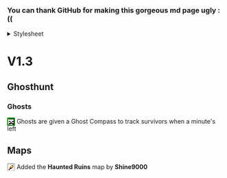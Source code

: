 
### You can thank GitHub for making this gorgeous md page ugly :((

<details>
    <summary>Stylesheet</summary>
<style>
    .plus {
        color: green
    }
    .minus {
        color: red
    }
    .plus_background {
        background-color: green;
    }
    .avg_background {
        background-color: rgba(128, 128, 128, 0.5)
    }
    .minus_background {
        background-color: rgba(255, 0, 0, 0.5)
    }
    .img-span {
        padding-top: 0em;
        padding-bottom: 0.1em;
    }
    img {
        width: 1.1em;
        height: 1.1em;
        margin-bottom: -0.2em;
        image-rendering: pixelated;
    }
    .ghost-img {
        width: 1em;
        height: 1em;
        margin-left: 0.15em;
        margin-right: 0.15em;
    }
    .heart-img {
        width: 1em;
        height: 1em;
    }
</style>
</details>

# V1.3

## Ghosthunt

### Ghosts

<span class="plus_background img-span"><img class="ghost-img" alt="👻" src="./images/icons/ghost.png"/></span> Ghosts are given a Ghost Compass to track survivors when a minute's left<br/>

## Maps

<span class="avg_background img-span"><img class="ghost-img" alt="👻" src="./images/icons/spectator.png"/></span> Added the **Haunted Ruins** map by **Shine9000**<br/>


